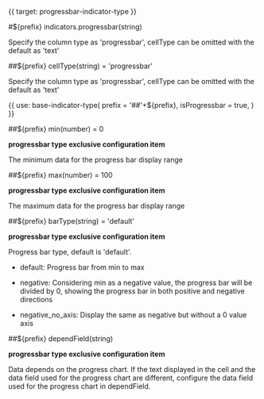 {{ target: progressbar-indicator-type }}

#${prefix} indicators.progressbar(string)

Specify the column type as 'progressbar', cellType can be omitted with the default as 'text'

##${prefix} cellType(string) = 'progressbar'

Specify the column type as 'progressbar', cellType can be omitted with the default as 'text'

{{ use: base-indicator-type(
    prefix = '##'+${prefix},
    isProgressbar = true,
) }}

##${prefix} min(number) = 0

**progressbar type exclusive configuration item**  

The minimum data for the progress bar display range

##${prefix} max(number) = 100

**progressbar type exclusive configuration item**  

The maximum data for the progress bar display range

##${prefix} barType(string) = 'default'

**progressbar type exclusive configuration item** 

Progress bar type, default is 'default'.

- default: Progress bar from min to max

- negative: Considering min as a negative value, the progress bar will be divided by 0, showing the progress bar in both positive and negative directions

- negative_no_axis: Display the same as negative but without a 0 value axis

##${prefix} dependField(string)

**progressbar type exclusive configuration item**

Data depends on the progress chart. If the text displayed in the cell and the data field used for the progress chart are different, configure the data field used for the progress chart in dependField.